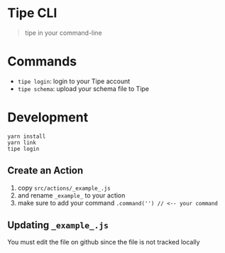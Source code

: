 # Tipe CLI
> tipe in your command-line

# Commands
- `tipe login`: login to your Tipe account
- `tipe schema`: upload your schema file to Tipe

# Development
```
yarn install
yarn link
tipe login
```
## Create an Action
1. copy `src/actions/_example_.js`
1. and rename `_example_` to your action
1. make sure to add your command `.command('') // <-- your command`


## Updating `_example_.js`
You must edit the file on github since the file is not tracked locally

